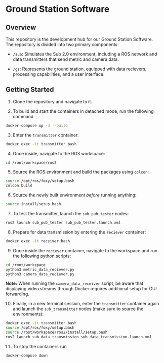 # Ground Station Software

## Overview

This repository is the development hub for our Ground Station Software. The repository is divided into two primary components:

- `/sub`: Simulates the Sub 2.0 environment, including a ROS network and data transmitters that send metric and camera data.

- `/gs`: Represents the ground station, equipped with data recievers, processing capabilities, and a user interface.

## Getting Started

1. Clone the repository and navigate to it.

2. To build and start the containers in detached mode, run the following command:

```sh
docker-compose up -d --build
```

3. Enter the `transmitter` container:

```sh
docker exec -it transmitter bash
```

4. Once inside, navigate to the ROS workspace:

```sh
cd /root/workspace/ros2
```

5. Source the ROS environment and build the packages using `colcon`:

```sh
source /opt/ros/foxy/setup.bash
colcon build
```

6. Source the newly built environment _before_ running anything:

```sh
source install/setup.bash
```

7. To test the transmitter, launch the `sub_pub_tester` nodes:

```sh
ros2 launch sub_pub_tester sub_pub_tester.launch.xml
```

8. Prepare for data transmission by entering the `reciever` container:

```sh
docker exec -it receiver bash
```

9. Once inside the `reciever` container, navigate to the workspace and run the following python scripts:

```sh
cd /root/workspace
python3 metric_data_reciever.py
python3 camera_data_reciever.py
```

**Note:** When running the `camera_data_receiver` script, be aware that displaying video streams through Docker requires additional setup for GUI forwarding.

10. Finally, in a new terminal session, enter the `transmitter` container again and launch the `sub_transmitter` nodes (make sure to source the environments):

```sh
docker exec -it transmitter bash
source /opt/ros/foxy/setup.bash
source /root/workspace/ros2/install/setup.bash
ros2 launch sub_data_transmission sub_data_transmission.launch.xml
```

11. To stop the containers run

```sh
docker-compose down
```
